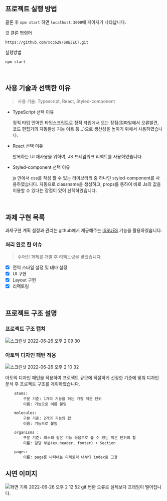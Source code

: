 ## 프로젝트 실행 방법

클론 후 `npm start` 하면 `localhost:3000`에 페이지가 나타납니다.

깃 클론 명령어

```
https://github.com/xcc629/SUBJECT.git
```

실행방법

```
npm start
```

<br/>

## 사용 기술과 선택한 이유

> 사용 기술: Typescript, React, Styled-component

- TypeScript 선택 이유

  정적 타입 언어인 타입스크립트로 정적 타입에서 오는 장점(컴파일에서 오류발견, 코드 편집기의 자동완성 기능 이용 등...)으로 생산성을 높이기 위해서 사용하였습니다.

- React 선택 이유

  반복하는 UI 재사용을 위하여, JS 프레임워크 리액트를 사용하였습니다.

- Styled-component 선택 이유

  js 안에서 css를 작성 할 수 있는 라이브러리 중 하나인 styled-component를 사용하였습니다. 자동으로 classname을 생성하고, props를 통하여 바로 Js의 값을 이용할 수 있다는 장점이 있어 선택하였습니다.

<br/>

## 과제 구현 목록

과제구현 계획 설정과 관리는 github에서 제공해주는 [ISSUES](https://github.com/xcc629/SUBJECT/issues) 기능을 활용하였습니다.

### 처리 완료 한 이슈

> 주어진 과제를 개발 후 리팩토링을 맞췄습니다.

- [x] 전역 스타일 설정 및 테마 설정
- [x] UI 구현
- [x] Layout 구현
- [x] 리팩토링

<br/>

## 프로젝트 구조 설명

### 프로젝트 구조 캡쳐

![스크린샷 2022-06-26 오후 2 09 30](https://user-images.githubusercontent.com/85507868/175800291-942640b6-6d52-483c-8a11-51b16cbf8273.png)

### 아토믹 디자인 패턴 적용

![스크린샷 2022-06-26 오후 2 10 32](https://user-images.githubusercontent.com/85507868/175800334-d16cc141-cfd1-4fb2-9ef6-2773c67bbc77.png)

아토믹 디자인 패턴을 적용하여 프로젝트 규모에 적절하게 선정한 기준에 맞춰 디자인 분석 후 프로젝트 구조를 계획하였습니다.

        atoms:
            구분 기준: 1개의 기능을 하는 가장 작은 단위
            이름: 기능으로 이름 붙임

        molecules:
            구분 기준: 2개의 기능의 합
            이름: 기능으로 붙임

        organisms :
            구분 기준: 최소의 같은 기능 묶음으로 볼 수 있는 작은 단위의 합
            이름: 담당 부분(ex.header, footer) + Section

        pages:
            이름: page를 나타내는 디렉토리 내부의 index로 고정

## 시연 이미지

![화면 기록 2022-06-26 오후 2 12 52](https://user-images.githubusercontent.com/85507868/175800461-7a9d27ac-726d-4dfd-91e6-4513240487dd.gif)
gif 변환 오류로 실제보다 프레임이 떨어집니다.

